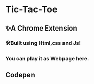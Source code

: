 # Tic-Tac-Toe
## ✨A Chrome Extension

### 🛠Built using Html,css and Js!
### You can play it as Webpage here.

## Codepen
